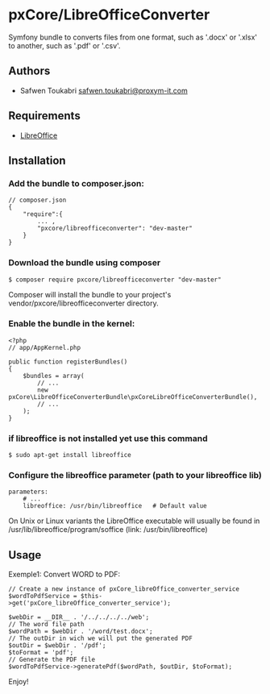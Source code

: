 # pxCore/LibreOfficeConverter

Symfony bundle to converts files from one format, such as '.docx' or '.xlsx' to another, such as '.pdf' or '.csv'.

Authors
-------

* Safwen Toukabri <safwen.toukabri@proxym-it.com>

Requirements
------------

* [LibreOffice](https://www.libreoffice.org/)


Installation
------------

### Add the bundle to composer.json:

```
// composer.json
{    
    "require":{
        ... ,
        "pxcore/libreofficeconverter": "dev-master"
    }
}
```

### Download the bundle using composer

```
$ composer require pxcore/libreofficeconverter "dev-master"
```
Composer will install the bundle to your project's vendor/pxcore/libreofficeconverter directory.

### Enable the bundle in the kernel:

```
<?php
// app/AppKernel.php

public function registerBundles()
{
    $bundles = array(
        // ...
        new pxCore\LibreOfficeConverterBundle\pxCoreLibreOfficeConverterBundle(),
        // ...
    );
}
```

### if libreoffice is not installed yet use this command

```
$ sudo apt-get install libreoffice
```

### Configure the libreoffice parameter (path to your libreoffice lib)

```
parameters:
    # ...
    libreoffice: /usr/bin/libreoffice	# Default value
```
On Unix or Linux variants the LibreOffice executable will usually be found in /usr/lib/libreoffice/program/soffice (link: /usr/bin/libreoffice)

Usage
-----

Exemple1: Convert WORD to PDF:

```
// Create a new instance of pxCore_libreOffice_converter_service 
$wordToPdfService = $this->get('pxCore_libreOffice_converter_service');

$webDir = __DIR__ . '/../../../../web';
// The word file path
$wordPath = $webDir . '/word/test.docx';
// The outDir in wich we will put the generated PDF
$outDir = $webDir . '/pdf';
$toFormat = 'pdf';
// Generate the PDF file
$wordToPdfService->generatePdf($wordPath, $outDir, $toFormat);
```

Enjoy!
